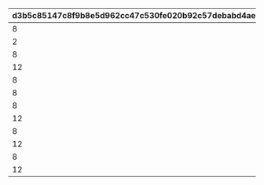 |d3b5c85147c8f9b8e5d962cc47c530fe020b92c57debabd4aec4ab1ccf4dcaa1|b3f03a8d85c6c0f2c3699637fb672ffaf0b2d01083cf2c46030d6839a10f681e|de4a32a5b3f449948f524e4cce66ce41f2a55b1f112aaeb73142a9a5be4d6df0|c295767256f9296cb459d7b099732c06c02b27e8c4984b9c89fe28c6ded85655|3d54bd6157710c5f5f2b9c47ed7053733ae6bd915dba1b40bf125bd7bfa805f1|
| --- | --- | --- | --- | --- |
|8|1|91002|100|30109001|
|2|2|20002|10|30109001|
|8|3|91002|100|30109002|
|12|4|94002|40000|30109002|
|8|5|91002|300|30109003|
|8|6|91002|500|30109004|
|8|7|91002|500|30109005|
|12|8|94002|1000000|30109005|
|8|9|91002|500|30109006|
|12|10|94002|500000|30109006|
|8|11|91002|600|30110001|
|12|12|94002|200000|30110006|